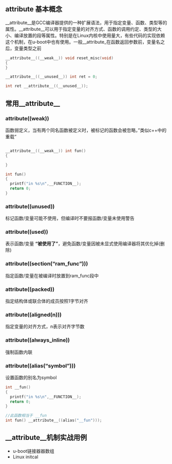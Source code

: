 ## attribute 基本概念
__attribute__是GCC编译器提供的一种扩展语法，用于指定变量、函数、类型等的属性。__attribute__可以用于指定变量的对齐方式、函数的调用约定、类型的大小、编译放置的段等属性。特别是在Linux内核中使用量大，有些代码的实现依赖这个机制，在u-boot中也有使用。一般__attribute_在函数返回参数前，变量名之后，变量类型之前

```c
__attribute__((__weak__)) void reset_misc(void)
{
}

__attribute__((__unused__)) int ret = 0;

int ret __attribute__((__unused__));

```

## 常用__attribute__

### __attribute__((__weak__))
函数弱定义，当有两个同名函数被定义时，被标记的函数会被忽略，”类似c++中的重载“

```c

__attribute__((__weak__)) int fun() 
{

}

int fun() 
{
  printf("in %s\n",__FUNCTION__);
  return 0;
}

```
### __attribute__((unused))
标记函数/变量可能不使用，但编译时不要报函数/变量未使用警告

### __attribute__((__used__))
表示函数/变量 **“被使用了”**，避免函数/变量因被未显式使用编译器将其优化掉(删除)

### __attribute__((__section__(“ram_func”)))
指定函数/变量在被编译时放置到ram_func段中

### __attribute__((__packed__))
指定结构体或联合体的成员按照1字节对齐

### __attribute__((__aligned__(n)))
指定变量的对齐方式，n表示对齐字节数

### __attribute__((__always_inline__))
强制函数内联

### __attribute__((__alias__(“symbol”)))
设置函数的别名为symbol
```c
int __fun() 
{
  printf("in %s\n",__FUNCTION__);
  return 0;
}

//此函数相当于 __fun
int fun() __attribute__((alias("__fun")));


```

## __attribute__机制实战用例

+ u-boot链接器器数组
+ Linux initcal